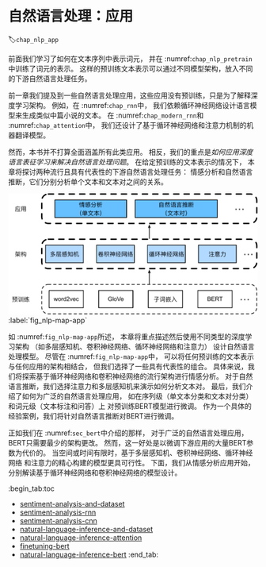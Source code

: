 # 自然语言处理：应用
:label:`chap_nlp_app`

前面我们学习了如何在文本序列中表示词元，
并在 :numref:`chap_nlp_pretrain`中训练了词元的表示。
这样的预训练文本表示可以通过不同模型架构，放入不同的下游自然语言处理任务。

前一章我们提及到一些自然语言处理应用，这些应用没有预训练，只是为了解释深度学习架构。
例如，在 :numref:`chap_rnn`中，
我们依赖循环神经网络设计语言模型来生成类似中篇小说的文本。
在 :numref:`chap_modern_rnn`和 :numref:`chap_attention`中，
我们还设计了基于循环神经网络和注意力机制的机器翻译模型。

然而，本书并不打算全面涵盖所有此类应用。
相反，我们的重点是*如何应用深度语言表征学习来解决自然语言处理问题*。
在给定预训练的文本表示的情况下，
本章将探讨两种流行且具有代表性的下游自然语言处理任务：
情感分析和自然语言推断，它们分别分析单个文本和文本对之间的关系。

<img src="img/nlp-map-app.svg" alt="预训练文本表示可以通过不同模型架构，放入不同的下游自然语言处理应用（本章重点介绍如何为不同的下游应用设计模型）">
:label:`fig_nlp-map-app`

如 :numref:`fig_nlp-map-app`所述，
本章将重点描述然后使用不同类型的深度学习架构
（如多层感知机、卷积神经网络、循环神经网络和注意力）
设计自然语言处理模型。
尽管在 :numref:`fig_nlp-map-app`中，
可以将任何预训练的文本表示与任何应用的架构相结合，
但我们选择了一些具有代表性的组合。
具体来说，我们将探索基于循环神经网络和卷积神经网络的流行架构进行情感分析。
对于自然语言推断，我们选择注意力和多层感知机来演示如何分析文本对。
最后，我们介绍了如何为广泛的自然语言处理应用，
如在序列级（单文本分类和文本对分类）和词元级（文本标注和问答）上
对预训练BERT模型进行微调。
作为一个具体的经验案例，我们将针对自然语言推断对BERT进行微调。

正如我们在 :numref:`sec_bert`中介绍的那样，
对于广泛的自然语言处理应用，BERT只需要最少的架构更改。
然而，这一好处是以微调下游应用的大量BERT参数为代价的。
当空间或时间有限时，基于多层感知机、卷积神经网络、循环神经网络
和注意力的精心构建的模型更具可行性。
下面，我们从情感分析应用开始，分别解读基于循环神经网络和卷积神经网络的模型设计。

:begin_tab:toc
 - [sentiment-analysis-and-dataset](sentiment-analysis-and-dataset.ipynb)
 - [sentiment-analysis-rnn](sentiment-analysis-rnn.ipynb)
 - [sentiment-analysis-cnn](sentiment-analysis-cnn.ipynb)
 - [natural-language-inference-and-dataset](natural-language-inference-and-dataset.ipynb)
 - [natural-language-inference-attention](natural-language-inference-attention.ipynb)
 - [finetuning-bert](finetuning-bert.ipynb)
 - [natural-language-inference-bert](natural-language-inference-bert.ipynb)
:end_tab:

